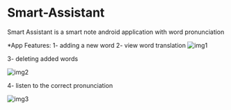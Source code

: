 # Smart-Assistant
Smart Assistant is a smart note android application with word pronunciation

*App Features:
1- adding a new word 
2- view word translation
![img1](https://user-images.githubusercontent.com/35745424/172595409-22740810-534a-4d95-ae55-6623e8ec459a.png)

3- deleting added words

![img2](https://user-images.githubusercontent.com/35745424/172595446-554a01cd-10e5-48a9-a3e2-3b8c8195d58b.png)

4- listen to the correct pronunciation

![img3](https://user-images.githubusercontent.com/35745424/172595467-4ed28876-a20b-42bf-8c0a-d86555247720.png)


